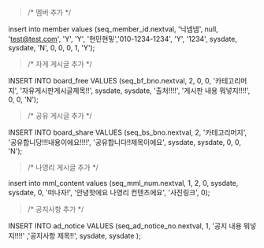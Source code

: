 > /* 멤버 추가 */

insert into member
		values (seq_member_id.nextval, '닉넴넴', null, 'test@test.com', 'Y', 'Y', '현민현밓','010-1234-1234', 'Y', '1234',
				sysdate, sysdate, 'N', 0, 0, 0, 1, 'Y');
                
                
                
> /* 자게 게시글 추가 */

INSERT INTO board_free VALUES (seq_bf_bno.nextval, 2, 0, 0, '카테고리머지', 
		'자유게시판게시글제목!!', sysdate, sysdate, '출처!!!!', '게시판 내용 뭐넣지!!!!',
		0, 0, 'N');
        
> /* 공유 게시글 추가 */

INSERT INTO board_share VALUES (seq_bs_bno.nextval, 2, '카테고리머지',
	'공유합니당!!!내용이에요!!!!', '공유합니다!!제목이에요', sysdate, sysdate,
	0, 0, 'N');

> /* 나영리 게시글 추가 */

insert into mml_content values (seq_mml_num.nextval, 1, 2, 0, sysdate, sysdate, 
		0, '떠나자!', '안녕핫에요 나영리 컨텐츠에요', '사진링크', 0);

> /* 공지사항 추가 */

INSERT INTO ad_notice VALUES (seq_ad_notice_no.nextval, 1, '공지 내용 뭐넣지!!!!'
    ,'공지사항 제목!!', sysdate, sysdate );
    
<!--stackedit_data:
eyJoaXN0b3J5IjpbLTE4NDkwOTE2NzJdfQ==
-->